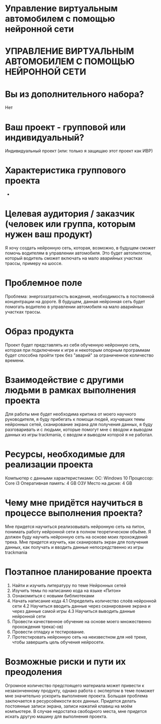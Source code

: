 # Управление виртуальным автомобилем с помощью нейронной сети
# УПРАВЛЕНИЕ ВИРТУАЛЬНЫМ АВТОМОБИЛЕМ С ПОМОЩЬЮ НЕЙРОННОЙ СЕТИ
# Вы из дополнительного набора?
Нет

# Ваш проект - групповой или индивидуальный?
Индивидуальный проект (или: только я защищаю этот проект как ИВР)

# Характеристика группового проекта
-

# Целевая аудитория / заказчик (человек или группа, которым нужен ваш продукт)
Я хочу создать нейронную сеть, которая, возможно, в будущем сможет помочь водителям в управлении автомобиля. Это будет автопилотом, который водитель сможет включать на мало аварийных участках трассы, примеру на шоссе.

# Проблемное поле
Проблема: энергозатратность вождения, необходимость в постоянной концентрации на дороге. В будущем, данная нейронная сеть будет помогать водителю в управлении автомобиля на мало аварийных участках трассы.

# Образ продукта
Проект будет представлять из себя обученную нейронную сеть, которая при подключении к игре и некоторым опорным программам будет способна пройти трек без "аварий" за ограниченное количество времени.

# Взаимодействие с другими людьми в рамках выполнения проекта
Для работы мне будет необходима критика от моего научного руководителя, я буду прибегать к помощи людей, изучавших темы нейронных сетей, сканирование экрана для получения данных, я буду разговаривать и с людьми, которые помогут мне с вводом и выводом данных из игры trackmania, с вводом и выводом которой я не работал.

# Ресурсы, необходимые для реализации проекта
Компьютер с данными характеристиками:
ОС: Windows 10
Процессор: Core i3
Оперативная память: 4 GB ОЗУ
Место на диске: 4 GB

# Чему мне придётся научиться в процессе выполнения проекта?
Мне придется научиться реализовывать нейронную сеть на питон, понимать работу нейронной сети в полном теоретическом объёме. Я должен буду научить нейронную сеть на основе моих прохождений трека. Мне придется изучить, как сканировать экран для получения данных, как получать и вводить данные непосредственно из игры trackmania

# Поэтапное планирование проекта
1. Найти и изучить литературу по теме Нейронных сетей
2. Изучить темы по написанию кода на языке «Питон»
3. Ознакомиться с новыми библиотеками
4. Начать написание кода
4.1 Определить количество слоёв нейронной сети
4.2 Научиться вводить данные через сканирование экрана и через данные самой игры
4.3 Научиться выводить данные нейронной сети
5. Провести качественное обучение на основе моего множественно прохождения трека(-ов)
6. Провести отладку и тестирование.
7. Протестировать нейронную сеть на неизвестном для неё треке, чтобы завершить цель обучения нейросети.

# Возможные риски и пути их преодоления
Огромное количество предстоящего материала может привести к незаконченному продукту, однако работа с экспертом в теме поможет мне значительно ускорить выполнение проекта.
Большая проблема заключается в ресурсоёмкости всех данных. Придется делать постоянные записи экрана, записи нажатий клавиш на моём компьютере. В случае недостатка свободного места, мне придется искать другую машину для выполнения проекта.

